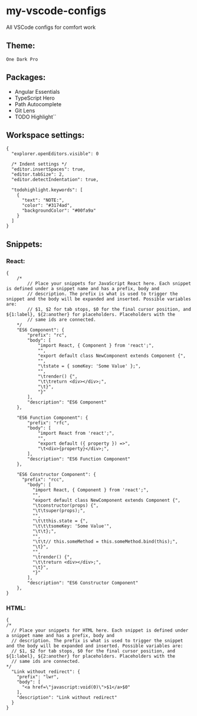 # my-vscode-configs
All VSCode configs for comfort work

## Theme:
``One Dark Pro``

## Packages:
* Angular Essentials
* TypeScript Hero
* Path Autocomplete
* Git Lens
* TODO Highlight``

## Workspace settings:
    {
      "explorer.openEditors.visible": 0

      /* Indent settings */
      "editor.insertSpaces": true,
      "editor.tabSize": 2,
      "editor.detectIndentation": true,

      "todohighlight.keywords": [
        {
          "text": "NOTE:",
          "color": "#3174ad",
          "backgroundColor": "#00fa9a"
        }
      ]
    }

## Snippets:
### React:
    {
        /*
            // Place your snippets for JavaScript React here. Each snippet is defined under a snippet name and has a prefix, body and 
            // description. The prefix is what is used to trigger the snippet and the body will be expanded and inserted. Possible variables are:
            // $1, $2 for tab stops, $0 for the final cursor position, and ${1:label}, ${2:another} for placeholders. Placeholders with the 
            // same ids are connected.
        */
        "ES6 Component": {
            "prefix": "rc",
            "body": [
                "import React, { Component } from 'react';",
                "",
                "export default class NewComponent extends Component {",
                "",
                "\tstate = { someKey: 'Some Value' };",
                "",
                "\trender() {",
                "\t\treturn <div></div>;",
                "\t}",
                "}"
            ],
            "description": "ES6 Component"
        },

        "ES6 Function Component": {
            "prefix": "rfc",
            "body": [
                "import React from 'react';",
                "",
                "export default ({ property }) =>",
                "\t<div>{property}</div>;",
            ],
            "description": "ES6 Function Component"
        },

        "ES6 Constructor Component": {
          "prefix": "rcc",
            "body": [
              "import React, { Component } from 'react';",
              "",
              "export default class NewComponent extends Component {",
              "\tconstructor(props) {",
              "\t\tsuper(props);",
              "",
              "\t\tthis.state = {",
              "\t\t\tsomeKey: 'Some Value'",
              "\t\t};",
              "",
              "\t\t// this.someMethod = this.someMethod.bind(this);",
              "\t}",
              "",
              "\trender() {",
              "\t\treturn <div></div>;",
              "\t}",
              "}"
            ],
            "description": "ES6 Constructor Component"
        },
    }
### HTML:
    {
    /*
      // Place your snippets for HTML here. Each snippet is defined under a snippet name and has a prefix, body and 
      // description. The prefix is what is used to trigger the snippet and the body will be expanded and inserted. Possible variables are:
      // $1, $2 for tab stops, $0 for the final cursor position, and ${1:label}, ${2:another} for placeholders. Placeholders with the 
      // same ids are connected.
    */
      "Link without redirect": {
        "prefix": "lwr",
        "body": [
          "<a href=\"javascript:void(0)\">$1</a>$0"
        ],
        "description": "Link without redirect"
      }
    }
